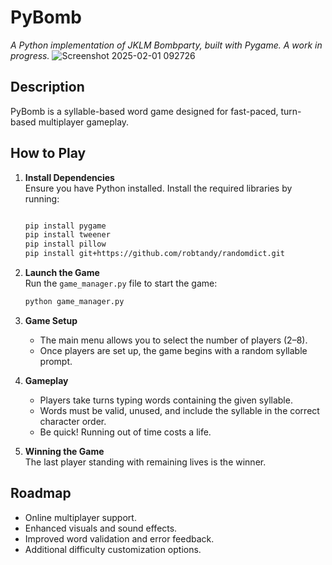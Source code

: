 # PyBomb  
*A Python implementation of JKLM Bombparty, built with Pygame. A work in progress.*
![Screenshot 2025-02-01 092726](https://github.com/user-attachments/assets/331b1441-6e17-4a73-ae3d-4a7ca7ef0401)


## Description  
PyBomb is a syllable-based word game designed for fast-paced, turn-based multiplayer gameplay.  

## How to Play  
1. **Install Dependencies**  
   Ensure you have Python installed. Install the required libraries by running:  
   ```bash  ![Uploading arrow.png…]()

   pip install pygame
   pip install tweener
   pip install pillow
   pip install git+https://github.com/robtandy/randomdict.git
   ```  

2. **Launch the Game**  
   Run the `game_manager.py` file to start the game:  
   ```bash  
   python game_manager.py  
   ```  

3. **Game Setup**  
   - The main menu allows you to select the number of players (2–8).  
   - Once players are set up, the game begins with a random syllable prompt.  

4. **Gameplay**  
   - Players take turns typing words containing the given syllable.  
   - Words must be valid, unused, and include the syllable in the correct character order.  
   - Be quick! Running out of time costs a life.  

5. **Winning the Game**  
   The last player standing with remaining lives is the winner.  

## Roadmap  
- Online multiplayer support.  
- Enhanced visuals and sound effects.  
- Improved word validation and error feedback.  
- Additional difficulty customization options.  
